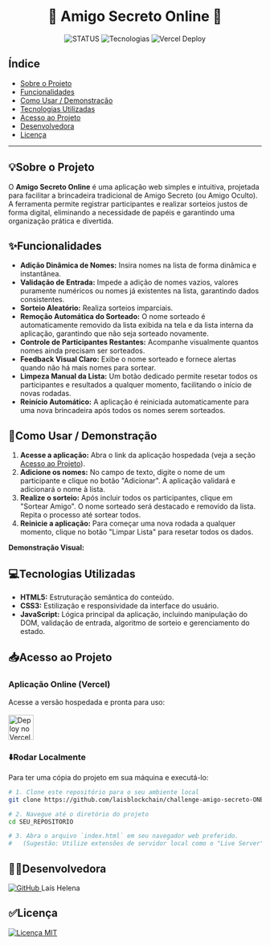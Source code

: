 <h1 align="center">🎁 Amigo Secreto Online 🎅</h1>

<p align="center">
  <img alt="STATUS" src="https://img.shields.io/badge/STATUS-CONCLU%C3%8DDO-brightgreen">
  <img alt="Tecnologias" src="https://img.shields.io/badge/TECNOLOGIAS-HTML%20%7C%20CSS%20%7C%20JavaScript-blue">
  <img alt="Vercel Deploy" src="https://therealsujitk-vercel-badge.vercel.app/?app=amigo-secreto">
</p>

## Índice

*   [Sobre o Projeto](#sobre-o-projeto)
*   [Funcionalidades](#funcionalidades)
*   [Como Usar / Demonstração](#como-usar--demonstração)
*   [Tecnologias Utilizadas](#tecnologias-utilizadas)
*   [Acesso ao Projeto](#acesso-ao-projeto)
*   [Desenvolvedora](#desenvolvedora)
*   [Licença](#licença)

---

## 💡Sobre o Projeto

O **Amigo Secreto Online** é uma aplicação web simples e intuitiva, projetada para facilitar a brincadeira tradicional de Amigo Secreto (ou Amigo Oculto). A ferramenta permite registrar participantes e realizar sorteios justos de forma digital, eliminando a necessidade de papéis e garantindo uma organização prática e divertida.

## ✨Funcionalidades

*   **Adição Dinâmica de Nomes:** Insira nomes na lista de forma dinâmica e instantânea.
*   **Validação de Entrada:** Impede a adição de nomes vazios, valores puramente numéricos ou nomes já existentes na lista, garantindo dados consistentes.
*   **Sorteio Aleatório:** Realiza sorteios imparciais.
*   **Remoção Automática do Sorteado:** O nome sorteado é automaticamente removido da lista exibida na tela e da lista interna da aplicação, garantindo que não seja sorteado novamente.
*   **Controle de Participantes Restantes:** Acompanhe visualmente quantos nomes ainda precisam ser sorteados.
*   **Feedback Visual Claro:** Exibe o nome sorteado e fornece alertas quando não há mais nomes para sortear.
*   **Limpeza Manual da Lista:** Um botão dedicado permite resetar todos os participantes e resultados a qualquer momento, facilitando o início de novas rodadas.
*   **Reinício Automático:** A aplicação é reiniciada automaticamente para uma nova brincadeira após todos os nomes serem sorteados.

## 🚀Como Usar / Demonstração 

1.  **Acesse a aplicação:** Abra o link da aplicação hospedada (veja a seção [Acesso ao Projeto](#acesso-ao-projeto)).
2.  **Adicione os nomes:** No campo de texto, digite o nome de um participante e clique no botão "Adicionar". A aplicação validará e adicionará o nome à lista.
3.  **Realize o sorteio:** Após incluir todos os participantes, clique em "Sortear Amigo". O nome sorteado será destacado e removido da lista. Repita o processo até sortear todos. 
4.  **Reinicie a aplicação:** Para começar uma nova rodada a qualquer momento, clique no botão "Limpar Lista" para resetar todos os dados.

**Demonstração Visual:**
<!-- **Sugestão:** Para deixar seu README ainda mais atrativo, crie um pequeno GIF ou adicione um screenshot da aplicação em funcionamento aqui. Isso ajuda muito os visitantes a entenderem o projeto rapidamente. Você pode usar ferramentas como o Loom para gravar GIFs ou simplesmente tirar uma captura de tela. -->
<!-- Exemplo de como adicionar um GIF: -->
<!-- ![Demonstração da Aplicação Amigo Secreto Online](link-para-o-seu-gif-ou-screenshot.gif) -->

## 💻Tecnologias Utilizadas

*   **HTML5:** Estruturação semântica do conteúdo.
*   **CSS3:** Estilização e responsividade da interface do usuário.
*   **JavaScript:** Lógica principal da aplicação, incluindo manipulação do DOM, validação de entrada, algoritmo de sorteio e gerenciamento do estado.

## 📥Acesso ao Projeto

### Aplicação Online (Vercel)
<p>
  Acesse a versão hospedada e pronta para uso:
  <br>
  <br>
  <a href="https://amigo-secreto-nu-lake.vercel.app" >
    <img src="https://assets.vercel.com/image/upload/v1662130559/front/favicon/vercel/180x180.png" alt="Deploy no Vercel" width="50">
  </a>
</p>

### ⬇️Rodar Localmente

Para ter uma cópia do projeto em sua máquina e executá-lo:

```bash
# 1. Clone este repositório para o seu ambiente local
git clone https://github.com/laisblockchain/challenge-amigo-secreto-ONE.git

# 2. Navegue até o diretório do projeto
cd SEU_REPOSITORIO

# 3. Abra o arquivo `index.html` em seu navegador web preferido.
#   (Sugestão: Utilize extensões de servidor local como o "Live Server" do VS Code para facilitar o desenvolvimento.)
```

## 👩‍💻Desenvolvedora
<p>
  <a href="https://github.com/laisblockchain" >
    <img src="https://img.icons8.com/ios-glyphs/30/000000/github.png" alt="GitHub">
  </a>
  Laís Helena
</p>

## ✅Licença
<p>
  <a href="https://opensource.org/licenses/MIT" >
    <img src="https://img.shields.io/badge/License-MIT-blue.svg" alt="Licença MIT">
  </a>
</p>
